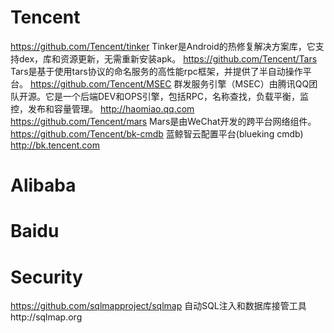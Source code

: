 # Tencent

https://github.com/Tencent/tinker
Tinker是Android的热修复解决方案库，它支持dex，库和资源更新，无需重新安装apk。
https://github.com/Tencent/Tars
Tars是基于使用tars协议的命名服务的高性能rpc框架，并提供了半自动操作平台。
https://github.com/Tencent/MSEC
群发服务引擎（MSEC）由腾讯QQ团队开源。它是一个后端DEV和OPS引擎，包括RPC，名称查找，负载平衡，监控，发布和容量管理。 http://haomiao.qq.com
https://github.com/Tencent/mars
Mars是由WeChat开发的跨平台网络组件。
https://github.com/Tencent/bk-cmdb
蓝鲸智云配置平台(blueking cmdb) http://bk.tencent.com


# Alibaba






# Baidu









# Security

https://github.com/sqlmapproject/sqlmap
自动SQL注入和数据库接管工具http://sqlmap.org


#
